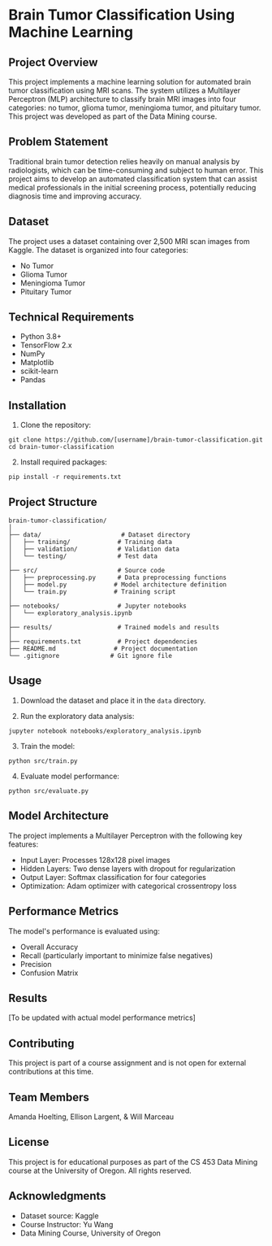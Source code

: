 # Brain Tumor Classification Using Machine Learning

## Project Overview
This project implements a machine learning solution for automated brain tumor classification using MRI scans. The system utilizes a Multilayer Perceptron (MLP) architecture to classify brain MRI images into four categories: no tumor, glioma tumor, meningioma tumor, and pituitary tumor. This project was developed as part of the Data Mining course.

## Problem Statement
Traditional brain tumor detection relies heavily on manual analysis by radiologists, which can be time-consuming and subject to human error. This project aims to develop an automated classification system that can assist medical professionals in the initial screening process, potentially reducing diagnosis time and improving accuracy.

## Dataset
The project uses a dataset containing over 2,500 MRI scan images from Kaggle. The dataset is organized into four categories:
- No Tumor
- Glioma Tumor
- Meningioma Tumor
- Pituitary Tumor

## Technical Requirements
- Python 3.8+
- TensorFlow 2.x
- NumPy
- Matplotlib
- scikit-learn
- Pandas

## Installation

1. Clone the repository:
```
git clone https://github.com/[username]/brain-tumor-classification.git
cd brain-tumor-classification
```

2. Install required packages:
```
pip install -r requirements.txt
```

## Project Structure
```
brain-tumor-classification/
│
├── data/                      # Dataset directory
│   ├── training/             # Training data
│   ├── validation/           # Validation data
│   └── testing/              # Test data
│
├── src/                      # Source code
│   ├── preprocessing.py      # Data preprocessing functions
│   ├── model.py             # Model architecture definition
│   └── train.py             # Training script
│
├── notebooks/                # Jupyter notebooks
│   └── exploratory_analysis.ipynb
│
├── results/                  # Trained models and results
│
├── requirements.txt          # Project dependencies
├── README.md                # Project documentation
└── .gitignore              # Git ignore file
```

## Usage

1. Download the dataset and place it in the `data` directory.

2. Run the exploratory data analysis:
```
jupyter notebook notebooks/exploratory_analysis.ipynb
```

3. Train the model:
```
python src/train.py
```

4. Evaluate model performance:
```
python src/evaluate.py
```

## Model Architecture
The project implements a Multilayer Perceptron with the following key features:
- Input Layer: Processes 128x128 pixel images
- Hidden Layers: Two dense layers with dropout for regularization
- Output Layer: Softmax classification for four categories
- Optimization: Adam optimizer with categorical crossentropy loss

## Performance Metrics
The model's performance is evaluated using:
- Overall Accuracy
- Recall (particularly important to minimize false negatives)
- Precision
- Confusion Matrix

## Results
[To be updated with actual model performance metrics]

## Contributing
This project is part of a course assignment and is not open for external contributions at this time.

## Team Members
Amanda Hoelting, Ellison Largent, & Will Marceau

## License
This project is for educational purposes as part of the CS 453 Data Mining course at the University of Oregon. All rights reserved.

## Acknowledgments
- Dataset source: Kaggle
- Course Instructor: Yu Wang
- Data Mining Course, University of Oregon